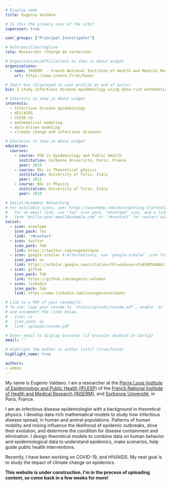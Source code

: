 ```yaml
---
# Display name
title: Eugenio Valdano

# Is this the primary user of the site?
superuser: true

user_groups: ["Principal Investigator"]

# Role/position/tagline
role: Researcher (Chargé de recherche)

# Organizations/Affiliations to show in About widget
organizations:
  - name: INSERM  - French National Institute of Health and Medical Research
    url: https://www.inserm.fr/en/home/

# Short bio (displayed in user profile at end of posts)
bio: I study infectious disease epidemiology using data-rich mathematical models.

# Interests to show in About widget
interests:
  - Infectious disease epidemiology
  - HIV/AIDS
  - COVID-19
  - mathematical modeling
  - data-driven modeling
  - climate change and infectious diseases

# Education to show in About widget
education:
  courses:
    - course: PhD in Epidemiology and Public Health
      institution: Sorbonne Université, Paris, France
      year: 2015
    - course: MSc in Theoretical physics
      institution: University of Turin, Italy
      year: 2012
    - course: BSc in Physics
      institution: University of Turin, Italy
      year: 2010

# Social/Academic Networking
# For available icons, see: https://wowchemy.com/docs/getting-started/page-builder/#icons
#   For an email link, use "fas" icon pack, "envelope" icon, and a link in the
#   form "mailto:your-email@example.com" or "/#contact" for contact widget.
social:
  - icon: envelope
    icon_pack: fas
    link: '/#contact'
  - icon: twitter
    icon_pack: fab
    link: https://twitter.com/eugeValdano
  - icon: google-scholar # Alternatively, use `google-scholar` icon from `ai` icon pack.  `graduation-cap`
    icon_pack: ai
    link: https://scholar.google.com/citations?hl=en&user=YxA56MYAAAAJ
  - icon: github
    icon_pack: fab
    link: https://github.com/eugenio-valdano
  - icon: linkedin
    icon_pack: fab
    link: https://www.linkedin.com/in/eugeniovaldano/

# Link to a PDF of your resume/CV.
# To use: copy your resume to `static/uploads/resume.pdf`, enable `ai` icons in `params.toml`,
# and uncomment the lines below.
# - icon: cv
#   icon_pack: ai
#   link: uploads/resume.pdf

# Enter email to display Gravatar (if Gravatar enabled in Config)
email: ''

# Highlight the author in author lists? (true/false)
highlight_name: true

authors:
- admin
---
```

My name is Eugenio Valdano. I am a researcher at the [Pierre Louis Institute of Epidemiology and Public Health (IPLESP)](https://www.iplesp.upmc.fr/en/home) of the [French National Institute of Health and Medical Research (INSERM)](https://www.inserm.fr/), and [Sorbonne Université](https://www.sorbonne-universite.fr/en), in Paris, France.

I am an infectious disease epidemiologist with a background in theoretical physics. I develop data-rich mathematical models to study how infectious disease spread, in human and animal populations. Patterns of human mobility and mixing influence the likelihood of epidemic outbreaks, drive their evolution, and determine the condition for disease containment and elimination. I design theoretical models to combine data on human behavior and epidemiological data to understand epidemics, make scenarios, help guide public health interventions.

Recently, I have been working on COVID-19, and HIV/AIDS. My next goal is to study the impact of climate change on epidemics.

**This website is under construction. I'm in the process of uploading content, so come back in a few weeks for more!**

<!--{{< icon name="download" pack="fas" >}} Download my {{< staticref "uploads/demo_resume.pdf" "newtab" >}}resumé{{< /staticref >}}.-->
